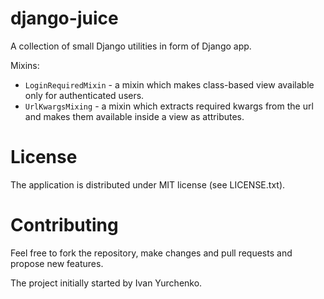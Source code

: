 django-juice
============

A collection of small Django utilities in form of Django app.

Mixins:
* `LoginRequiredMixin` - a mixin which makes class-based view available only for authenticated users.
* `UrlKwargsMixing` - a mixin which extracts required kwargs from the url and makes them available inside a view as attributes.

License
=======
The application is distributed under MIT license (see LICENSE.txt).

Contributing
============

Feel free to fork the repository, make changes and pull requests and propose new features.

The project initially started by Ivan Yurchenko.
